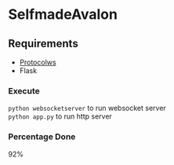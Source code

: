 # SelfmadeAvalon
## Requirements
- [Protocolws](https://github.com/panmpan17/ProtocolWebsocket)
- Flask

### Execute
`python websocketserver` to run websocket server <br>
`python app.py` to run http server

### Percentage Done
92%